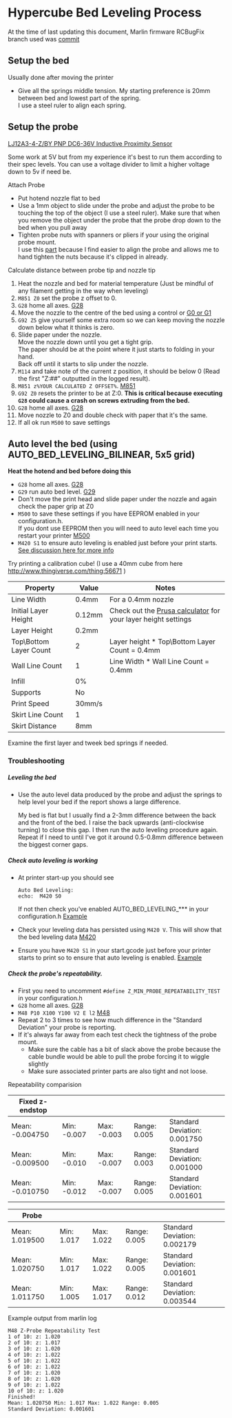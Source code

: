 # Hypercube Bed Leveling Process

At the time of last updating this document, Marlin firmware RCBugFix branch used was [commit](https://github.com/MarlinFirmware/Marlin/tree/8c07ac7f7c6da6d0a7e60581019c0b1e62732bf3)

## Setup the bed

Usually done after moving the printer

- Give all the springs middle tension. My starting preference is 20mm between bed and lowest part of the spring.<br>
  I use a steel ruler to align each spring.

## Setup the probe

[LJ12A3-4-Z/BY PNP DC6-36V Inductive Proximity Sensor](http://www.banggood.com/LJ12A3-4-ZBY-PNP-DC6-36V-Inductive-Proximity-Sensor-Detection-Switch-p-982679.html?rmmds=myorder)

Some work at 5V but from my experience it's best to run them according to their spec levels. 
You can use a voltage divider to limit a higher voltage down to 5v if need be.

Attach Probe

- Put hotend nozzle flat to bed
- Use a 1mm object to slide under the probe and adjust the probe to be touching the top of the object (I use a steel ruler). Make sure that when you remove the object under the probe that the probe drop down to the bed when you pull away
- Tighten probe nuts with spanners or pliers if your using the original probe mount.<br>
  I use this [part](http://www.thingiverse.com/thing:2179807) because I find easier to align the probe and allows me to hand tighten the nuts because it's clipped in already. 

Calculate distance between probe tip and nozzle tip

1. Heat the nozzle and bed for material temperature (Just be mindful of any filament getting in the way when leveling)
2. `M851 Z0` set the probe z offset to 0.
3. `G28` home all axes. [G28](http://reprap.org/wiki/G-code#G28:_Move_to_Origin_.28Home.29)
4. Move the nozzle to the centre of the bed using a control or [G0 or G1](http://marlinfw.org/docs/gcode/G000-G001.html) 
5. `G92 Z5` give yourself some extra room so we can keep moving the nozzle down below what it thinks is zero.
6. Slide paper under the nozzle.<br>Move the nozzle down until you get a tight grip.<br>The paper should be at the point where it just starts to folding in your hand.<br>Back off until it starts to slip under the nozzle. 
7. `M114` and take note of the current z position, it should be below 0 (Read the first "Z:##" outputted in the logged result).
8. `M851 z%YOUR CALCULATED Z OFFSET%`. [M851](http://reprap.org/wiki/G-code#M851:_Set_Z-Probe_Offset)
9. `G92 Z0` resets the printer to be at Z:0. **This is critical because executing `G28` could cause a crash on screws extruding from the bed.**
9. `G28` home all axes. [G28](http://reprap.org/wiki/G-code#G28:_Move_to_Origin_.28Home.29)
10. Move nozzle to Z0 and double check with paper that it's the same.
11. If all ok run `M500` to save settings

## Auto level the bed (using AUTO_BED_LEVELING_BILINEAR, 5x5 grid)

**Heat the hotend and bed before doing this**

  - `G28` home all axes. [G28](http://reprap.org/wiki/G-code#G28:_Move_to_Origin_.28Home.29)
  - `G29` run auto bed level. [G29](http://reprap.org/wiki/G-code#G29:_Detailed_Z-Probe)
  - Don't move the print head and slide paper under the nozzle and again check the paper grip at Z0
  - `M500` to save these settings if you have EEPROM enabled in your configuration.h.<br>
    If you dont use EEPROM then you will need to auto level each time you restart your printer [M500](http://reprap.org/wiki/G-code#M500:_Store_parameters_in_EEPROM)
  - `M420 S1` to ensure auto leveling is enabled just before your print starts. [See discussion here for more info](https://github.com/MarlinFirmware/Marlin/issues/5996#issuecomment-287380079)

Try printing a calibration cube! (I use a 40mm cube from here http://www.thingiverse.com/thing:56671 )

|Property|Value|Notes|
|--------|-----|-----|
|Line Width|0.4mm|For a 0.4mm nozzle|
|Initial Layer Height|0.12mm| Check out the [Prusa calculator](http://www.prusaprinters.org/calculator#layerheight) for your layer height settings|
|Layer Height|0.2mm||
|Top\Bottom Layer Count|2|Layer height * Top\Bottom Layer Count = 0.4mm|
|Wall Line Count|1|Line Width * Wall Line Count = 0.4mm|
|Infill|0%||
|Supports|No||
|Print Speed|30mm/s||
|Skirt Line Count|1||
|Skirt Distance|8mm||

Examine the first layer and tweek bed springs if needed.

### Troubleshooting

##### Leveling the bed

  - Use the auto level data produced by the probe and adjust the springs to help level your bed if the report shows a large difference. 

    My bed is flat but I usually find a 2-3mm difference between the back and the front of the bed. I raise the back upwards (anti-clockwise turning) to close this gap. I then run the auto leveling procedure again. Repeat if I need to until I've got it around 0.5-0.8mm difference between the biggest corner gaps.

##### Check auto leveling is working

- At printer start-up you should see 
  ```
  Auto Bed Leveling:
  echo:  M420 S0
  ```
  If not then check you've enabled AUTO_BED_LEVELING_*** in your configuration.h [Example](https://github.com/pflannery/Hypercube/blob/master/configuration.h#L812)
  
- Check your leveling data has persisted using `M420 V`. This will show that the bed leveling data [M420](http://reprap.org/wiki/G-code#M420:_Enable.2FDisable_Mesh_Leveling_.28Marlin.29)

- Ensure you have `M420 S1` in your start.gcode just before your printer starts to print so to ensure that auto leveling is enabled. [Example](https://github.com/pflannery/Hypercube/blob/master/start.gcode#L18)
  
##### Check the probe's repeatability.

- First you need to uncomment `#define Z_MIN_PROBE_REPEATABILITY_TEST` in your configuration.h
- `G28` home all axes. [G28](http://reprap.org/wiki/G-code#G28:_Move_to_Origin_.28Home.29)
- `M48 P10 X100 Y100 V2 E l2` [M48](http://reprap.org/wiki/G-code#M48:_Measure_Z-Probe_repeatability)
- Repeat 2 to 3 times to see how much difference in the "Standard Deviation" your probe is reporting.
- If it's always far away from each test check the tightness of the probe mount.
  - Make sure the cable has a bit of slack above the probe because the cable bundle would be able to pull the probe forcing it to wiggle slightly
  - Make sure associated printer parts are also tight and not loose.
  
Repeatability comparision

|Fixed z-endstop| | | | |
|-|-|-|-|-|
|Mean: -0.004750 |Min: -0.007 |Max: -0.003 |Range: 0.005|Standard Deviation: 0.001750|
|Mean: -0.009500| Min: -0.010 |Max: -0.007 |Range: 0.003|Standard Deviation: 0.001000|
|Mean: -0.010750 |Min: -0.012 |Max: -0.007 |Range: 0.005|Standard Deviation: 0.001601|

|Probe          | | | | |
|-|-|-|-|-|
|Mean: 1.019500 |Min: 1.017 |Max: 1.022 |Range: 0.005|Standard Deviation: 0.002179|
|Mean: 1.020750 |Min: 1.017 |Max: 1.022 |Range: 0.005|Standard Deviation: 0.001601|
|Mean: 1.011750 |Min: 1.005 |Max: 1.017 |Range: 0.012|Standard Deviation: 0.003544|

Example output from marlin log

```
M48 Z-Probe Repeatability Test
1 of 10: z: 1.020
2 of 10: z: 1.017
3 of 10: z: 1.020
4 of 10: z: 1.022
5 of 10: z: 1.022
6 of 10: z: 1.022
7 of 10: z: 1.020
8 of 10: z: 1.020
9 of 10: z: 1.022
10 of 10: z: 1.020
Finished!
Mean: 1.020750 Min: 1.017 Max: 1.022 Range: 0.005
Standard Deviation: 0.001601
```

